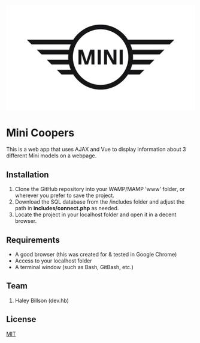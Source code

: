 ![Mini Logo](images/logo.jpg "Mini Logo")

# Mini Coopers 

This is a web app that uses AJAX and Vue to display information about 3 different Mini models on a webpage. 

## Installation

1. Clone the GitHub repository into your WAMP/MAMP 'www' folder, or wherever you prefer to save the project. 
2. Download the SQL database from the /includes folder and adjust the path in **includes/connect.php** as needed.
3. Locate the project in your localhost folder and open it in a decent browser. 

## Requirements

* A good browser (this was created for & tested in Google Chrome)
* Access to your localhost folder
* A terminal window (such as Bash, GitBash, etc.)

## Team
1. Haley Billson (dev.hb)

## License
[MIT](https://choosealicense.com/licenses/mit/)